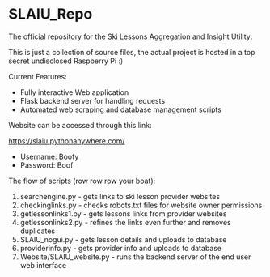 # SLAIU_Repo

The official repository for the Ski Lessons Aggregation and Insight Utility:

This is just a collection of source files, the actual project is hosted in a top secret undisclosed Raspberry Pi :)

Current Features:
- Fully interactive Web application
- Flask backend server for handling requests
- Automated web scraping and database management scripts
  
Website can be accessed through this link:

  https://slaiu.pythonanywhere.com/

  - Username: Boofy
  - Password: Boof

The flow of scripts (row row row your boat):

1) searchengine.py - gets links to ski lesson provider websites
2) checkinglinks.py - checks robots.txt files for website owner permissions
3) getlessonlinks1.py - gets lessons links from provider websites
4) getlessonlinks2.py - refines the links even further and removes duplicates
5) SLAIU_nogui.py - gets lesson details and uploads to database
6) providerinfo.py - gets provider info and uploads to database
7) Website/SLAIU_website.py - runs the backend server of the end user web interface

